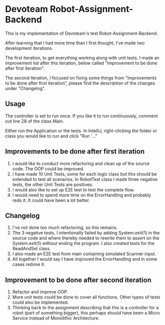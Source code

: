 # Devoteam Robot-Assignment-Backend
This is my implementation of Devoteam's test Robot-Assignment-Backend. 

After learning that I had more time than I first thought, I've made two development iterations. 

The first iteration, to get everything working along with unit tests. I made an improvement list after this iteration, below called "Improvement to be done after first iteration".

The second iteration, I focused on fixing some things from "Improvements to be done after first iteration", please find the description of the changes under "Changelog".
## Usage
The controller is set to run once. If you like it to run continuously, comment out line 28 of the class Main.

Either run the Application or the tests. In IntelliJ, right-clicking the folder or class you would like to run and click "Run '..."
## Improvements to be done after first iteration
1. I would like to conduct more refactoring and clean up of the source code. The OOP could be improved. 
2. I have made 10 Unit Tests, some for each logic class but this should be extended to test all scenarios. In RobotTest class I made three negative tests, the other Unit Tests are positives.
3. I would also like to set up E2E test to test the complete flow. 
4. I would need to spend more time on the ErrorHandling and probably redo it. It could have been a lot better. 
## Changelog
1. I've not done too much refactoring, so this remains.
2. The 3 negative tests, I intentionally failed by adding System.exit(1) in the source code and where thereby needed to rewrite them to assert on the System.exit(1) without ending the program. 
I also created tests for the ReadAndSet class.
3. I also made an E2E test from main containing simulated Scanner input. 
4. All together I would say I have improved the ErrorHandling and in some cases redone it. 
## Improvement to be done after second iteration 
1. Refactor and improve OOP.
2. More unit tests could be done to cover all functions. Other types of tests could also be implemented. 
3. Thinking back to the assignment describing that this is a controller for a robot (part of something bigger), this perhaps should have been a Micro Service instead of Monolithic Architecture.
